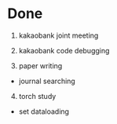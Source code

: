 # Done

1. kakaobank joint meeting

2. kakaobank code debugging

3. paper writing
- journal searching

4. torch study
- set dataloading
